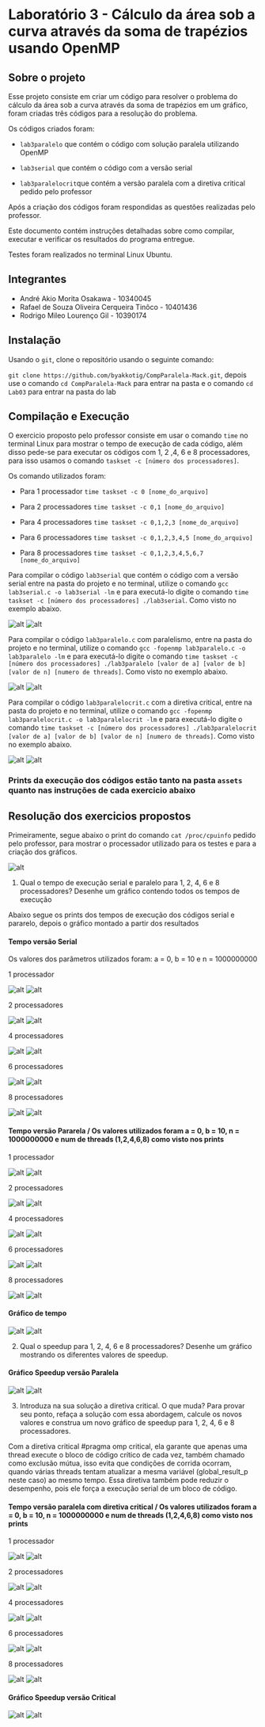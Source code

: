 # Laboratório 3 - Cálculo da área sob a curva através da soma de trapézios usando OpenMP

## Sobre o projeto

Esse projeto consiste em criar um código para resolver o problema do cálculo da área sob a curva através da soma de trapézios em um gráfico, foram criadas três códigos para a resolução do problema.

Os códigos criados foram: 

- `lab3paralelo` que contém o código com solução paralela utilizando OpenMP

- `lab3serial` que contém o código com a versão serial 

- `lab3paralelocrit`que contém a versão paralela com a diretiva critical pedido pelo professor

Após a criação dos códigos foram respondidas as questões realizadas pelo professor.

Este documento contém instruções detalhadas sobre como compilar, executar e verificar os resultados do programa entregue.

Testes foram realizados no terminal Linux Ubuntu.

## Integrantes

- André Akio Morita Osakawa - 10340045
- Rafael de Souza Oliveira Cerqueira Tinôco - 10401436
- Rodrigo Mileo Lourenço Gil - 10390174

## Instalação

Usando o `git`, clone o repositório usando o seguinte comando:

`git clone https://github.com/byakkotig/CompParalela-Mack.git`, depois use o comando `cd CompParalela-Mack` para entrar na pasta e o comando `cd Lab03` para entrar na pasta do lab

## Compilação e Execução

O exercicio proposto pelo professor consiste em usar o comando `time` no terminal Linux para mostrar o tempo de execução de cada código, além disso pede-se para executar os códigos com 1, 2 ,4, 6 e 8 processadores, para isso usamos o comando `taskset -c [número dos processadores]`.

Os comando utilizados foram: 

- Para 1 processador `time taskset -c 0 [nome_do_arquivo]` 

- Para 2 processadores `time taskset -c 0,1 [nome_do_arquivo]`

- Para 4 processadores `time taskset -c 0,1,2,3 [nome_do_arquivo]`

- Para 6 processadores `time taskset -c 0,1,2,3,4,5 [nome_do_arquivo]`

- Para 8 processadores `time taskset -c 0,1,2,3,4,5,6,7 [nome_do_arquivo]`

Para compilar o código `lab3serial` que contém o código com a versão serial entre na pasta do projeto e no terminal, utilize o comando `gcc lab3serial.c -o lab3serial -lm` e para executá-lo digite o comando `time taskset -c [número dos processadores] ./lab3serial`. Como visto no exemplo abaixo.

![alt](/Lab03/assets/compilacao1.png)
![alt](/Lab03/assets/compilacao.png)

Para compilar o código `lab3paralelo.c` com paralelismo, entre na pasta do projeto e no terminal, utilize o comando `gcc -fopenmp lab3paralelo.c -o lab3paralelo -lm` e para executá-lo digite o comando `time taskset -c [número dos processadores] ./lab3paralelo [valor de a] [valor de b] [valor de n] [numero de threads]`. Como visto no exemplo abaixo.

![alt](/Lab03/assets/compilacao2.png)
![alt](/Lab03/assets/paralelo1.png)

Para compilar o código `lab3paralelocrit.c` com a diretiva critical, entre na pasta do projeto e no terminal, utilize o comando `gcc -fopenmp lab3paralelocrit.c -o lab3paralelocrit -lm` e para executá-lo digite o comando `time taskset -c [número dos processadores] ./lab3paralelocrit [valor de a] [valor de b] [valor de n] [numero de threads]`. Como visto no exemplo abaixo.

![alt](/Lab03/assets/compilacao3.png)
![alt](/Lab03/assets/critical1.png)

### Prints da execução dos códigos estão tanto na pasta `assets` quanto nas instruções de cada exercicio abaixo

## Resolução dos exercicios propostos

Primeiramente, segue abaixo o print do comando `cat /proc/cpuinfo` pedido pelo professor, para mostrar o processador utilizado para os testes e para a criação dos gráficos.

![alt](/Lab03/assets/processador.png)

1. Qual o tempo de execução serial e paralelo para 1, 2, 4, 6 e 8 processadores? Desenhe um gráfico contendo todos os tempos de execução

Abaixo segue os prints dos tempos de execução dos códigos serial e pararelo, depois o gráfico montado a partir dos resultados

#### Tempo versão Serial

Os valores dos parâmetros utilizados foram: a = 0, b = 10 e n = 1000000000

1 processador

![alt](/Lab03/assets/serial1.png)
![alt](/Lab03/assets/serial1t.png)

2 processadores

![alt](/Lab03/assets/serial2.png)
![alt](/Lab03/assets/serial2t.png)

4 processadores

![alt](/Lab03/assets/serial4.png)
![alt](/Lab03/assets/serial4t.png)

6 processadores

![alt](/Lab03/assets/serial6.png)
![alt](/Lab03/assets/serial6t.png)

8 processadores

![alt](/Lab03/assets/serial8.png)
![alt](/Lab03/assets/serial8t.png)

#### Tempo versão Pararela / Os valores utilizados foram a = 0, b = 10, n = 1000000000 e num de threads (1,2,4,6,8) como visto nos prints

1 processador

![alt](/Lab03/assets/paralelo1.png)
![alt](/Lab03/assets/paralelo1t.png)

2 processadores

![alt](/Lab03/assets/paralelo2.png)
![alt](/Lab03/assets/paralelo2t.png)

4 processadores

![alt](/Lab03/assets/paralelo4.png)
![alt](/Lab03/assets/paralelo4t.png)

6 processadores

![alt](/Lab03/assets/paralelo6.png)
![alt](/Lab03/assets/paralelo6t.png)

8 processadores 

![alt](/Lab03/assets/paralelo8.png)
![alt](/Lab03/assets/paralelo8t.png)

#### Gráfico de tempo

![alt](/Lab03/assets/tabela1.png)
![alt](/Lab03/assets/grafico1.png)

2. Qual o speedup para 1, 2, 4, 6 e 8 processadores? Desenhe um gráfico mostrando os diferentes valores de speedup.

#### Gráfico Speedup versão Paralela

![alt](/Lab03/assets/tabela2.png)
![alt](/Lab03/assets/grafico2.png)

3. Introduza na sua solução a diretiva critical. O que muda? Para provar seu ponto, refaça a solução com essa abordagem, calcule os novos valores e construa um novo gráfico de speedup para 1, 2, 4, 6 e 8 processadores.

Com a diretiva critical #pragma omp critical, ela garante que apenas uma thread execute o bloco de código crítico de cada vez, também chamado como exclusão mútua, isso evita que condições de corrida ocorram, quando várias threads tentam atualizar a mesma variável (global_result_p neste caso) ao mesmo tempo. Essa diretiva também pode reduzir o desempenho, pois ele força a execução serial de um bloco de código.


#### Tempo versão paralela com diretiva critical / Os valores utilizados foram a = 0, b = 10, n = 1000000000 e num de threads (1,2,4,6,8) como visto nos prints

1 processador

![alt](/Lab03/assets/critical1.png)
![alt](/Lab03/assets/critical1t.png)

2 processadores

![alt](/Lab03/assets/critical2.png)
![alt](/Lab03/assets/critical2t.png)

4 processadores

![alt](/Lab03/assets/critical4.png)
![alt](/Lab03/assets/critical4t.png)

6 processadores

![alt](/Lab03/assets/critical6.png)
![alt](/Lab03/assets/critical6t.png)

8 processadores

![alt](/Lab03/assets/critical8.png)
![alt](/Lab03/assets/critical8t.png)

#### Gráfico Speedup versão Critical

![alt](/Lab03/assets/tabela3.png)
![alt](/Lab03/assets/grafico3.png)